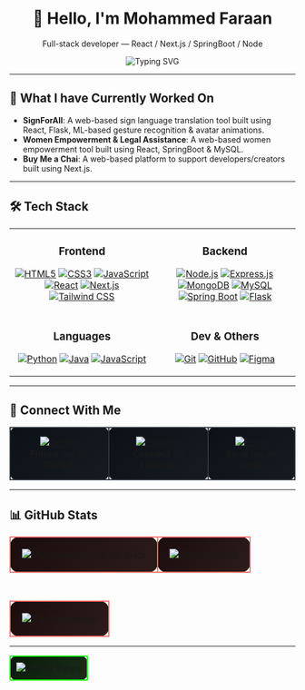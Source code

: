 <div align="center">
  <h1>👋 Hello, I'm <b>Mohammed Faraan</b></h1>
  <p align="center">Full-stack developer — React / Next.js / SpringBoot / Node</p>

  <img src="https://readme-typing-svg.herokuapp.com?font=Fira+Code&weight=500&size=24&pause=1000&color=00FF00&center=true&vCenter=true&width=600&height=50&lines=Building+scalable+apps;Learning+cutting-edge+tech;Sharing+my+journey" alt="Typing SVG"/>
</div>

---

## 🎯 What I have Currently Worked On

* **SignForAll**: A web-based sign language translation tool built using React, Flask, ML-based gesture recognition & avatar animations.
* **Women Empowerment & Legal Assistance**: A web-based women empowerment tool built using React, SpringBoot & MySQL.
* **Buy Me a Chai**: A web-based platform to support developers/creators built using Next.js.

---

## 🛠️ Tech Stack

<table>
  <tr>
    <td align="center" valign="top">
      <h3>Frontend</h3>
      <p>
        <a href="https://developer.mozilla.org/en-US/docs/Web/HTML" target="_blank"><img src="https://img.shields.io/badge/HTML5-E34F26?style=for-the-badge&logo=html5&logoColor=white" alt="HTML5"/></a>
        <a href="https://developer.mozilla.org/en-US/docs/Web/CSS" target="_blank"><img src="https://img.shields.io/badge/CSS3-1572B6?style=for-the-badge&logo=css3&logoColor=white" alt="CSS3"/></a>
        <a href="https://www.javascript.com/" target="_blank"><img src="https://img.shields.io/badge/JavaScript-F7DF1E?style=for-the-badge&logo=javascript&logoColor=black" alt="JavaScript"/></a>
        <a href="https://react.dev/" target="_blank"><img src="https://img.shields.io/badge/React-61DAFB?style=for-the-badge&logo=react&logoColor=black" alt="React"/></a>
        <a href="https://nextjs.org/" target="_blank"><img src="https://img.shields.io/badge/Next.js-000000?style=for-the-badge&logo=next.js&logoColor=white" alt="Next.js"/></a>
        <a href="https://tailwindcss.com/" target="_blank"><img src="https://img.shields.io/badge/Tailwind_CSS-06B6D4?style=for-the-badge&logo=tailwind-css&logoColor=white" alt="Tailwind CSS"/></a>
      </p>
    </td>
    <td align="center" valign="top">
      <h3>Backend</h3>
      <p>
        <a href="https://nodejs.org/" target="_blank"><img src="https://img.shields.io/badge/Node.js-339933?style=for-the-badge&logo=node.js&logoColor=white" alt="Node.js"/></a>
        <a href="https://expressjs.com/" target="_blank"><img src="https://img.shields.io/badge/Express.js-000000?style=for-the-badge&logo=express&logoColor=white" alt="Express.js"/></a>
        <a href="https://www.mongodb.com/" target="_blank"><img src="https://img.shields.io/badge/MongoDB-47A248?style=for-the-badge&logo=mongodb&logoColor=white" alt="MongoDB"/></a>
        <a href="https://www.mysql.com/" target="_blank"><img src="https://img.shields.io/badge/MySQL-4479A1?style=for-the-badge&logo=mysql&logoColor=white" alt="MySQL"/></a>
        <a href="https://spring.io/projects/spring-boot" target="_blank"><img src="https://img.shields.io/badge/Spring%20Boot-6DB33F?style=for-the-badge&logo=spring-boot&logoColor=white" alt="Spring Boot"/></a>
        <a href="https://flask.palletsprojects.com/" target="_blank"><img src="https://img.shields.io/badge/Flask-000000?style=for-the-badge&logo=flask&logoColor=white" alt="Flask"/></a>
      </p>
    </td>
  </tr>
  <tr>
    <td align="center" valign="top">
      <h3>Languages</h3>
      <p>
        <a href="https://www.python.org/" target="_blank"><img src="https://img.shields.io/badge/Python-3776AB?style=for-the-badge&logo=python&logoColor=white" alt="Python"/></a>
        <a href="https://www.java.com/" target="_blank"><img src="https://img.shields.io/badge/Java-007396?style=for-the-badge&logo=java&logoColor=white" alt="Java"/></a>
        <a href="https://www.javascript.com/" target="_blank"><img src="https://img.shields.io/badge/JavaScript-F7DF1E?style=for-the-badge&logo=javascript&logoColor=black" alt="JavaScript"/></a>
      </p>
    </td>
    <td align="center" valign="top">
      <h3>Dev & Others</h3>
      <p>
        <a href="https://git-scm.com/" target="_blank"><img src="https://img.shields.io/badge/Git-F05032?style=for-the-badge&logo=git&logoColor=white" alt="Git"/></a>
        <a href="https://github.com/" target="_blank"><img src="https://img.shields.io/badge/GitHub-181717?style=for-the-badge&logo=github&logoColor=white" alt="GitHub"/></a>
        <a href="https://www.figma.com/" target="_blank"><img src="https://img.shields.io/badge/Figma-F24E1E?style=for-the-badge&logo=figma&logoColor=white" alt="Figma"/></a>
      </p>
    </td>
  </tr>
</table>

---

## 🔗 Connect With Me

<div align="center">
  <table>
    <tr>
      <td align="center" style="border: 2px solid #30363d; border-radius: 10px; padding: 15px; background: linear-gradient(135deg, #0d1117 0%, #161b22 100%);">
        <a href="https://github.com/MohammedFaraan" target="_blank">
          <img src="https://img.shields.io/badge/GitHub-181717?style=for-the-badge&logo=github&logoColor=white" alt="GitHub"/>
        </a>
        <br/>
        <strong>Follow me on GitHub</strong>
      </td>
      <td align="center" style="border: 2px solid #30363d; border-radius: 10px; padding: 15px; background: linear-gradient(135deg, #0d1117 0%, #161b22 100%);">
        <a href="https://linkedin.com/in/mohammed-faraan-653b822b8" target="_blank">
          <img src="https://img.shields.io/badge/LinkedIn-0077B5?style=for-the-badge&logo=linkedin&logoColor=white" alt="LinkedIn"/>
        </a>
        <br/>
        <strong>Connect on LinkedIn</strong>
      </td>
      <td align="center" style="border: 2px solid #30363d; border-radius: 10px; padding: 15px; background: linear-gradient(135deg, #0d1117 0%, #161b22 100%);">
        <a href="mailto:mohammedfaraan20062006@gmail.com" target="_blank">
          <img src="https://img.shields.io/badge/Email-D14836?style=for-the-badge&logo=gmail&logoColor=white" alt="Email"/>
        </a>
        <br/>
        <strong>Send me an Email</strong>
      </td>
    </tr>
  </table>
</div>

---

## 📊 GitHub Stats

<div align="center">
  <table>
    <tr>
      <td align="center" style="border: 2px solid #ff6b6b; border-radius: 15px; padding: 20px; background: linear-gradient(135deg, #1a0d0d 0%, #2d1b1b 100%);">
        <img src="https://github-readme-stats.vercel.app/api?username=MohammedFaraan&show_icons=true&theme=radical&count_private=true&hide_border=true&border_radius=15" alt="Mohammed's GitHub Stats"/>
      </td>
      <td align="center" style="border: 2px solid #ff6b6b; border-radius: 15px; padding: 20px; background: linear-gradient(135deg, #1a0d0d 0%, #2d1b1b 100%);">
        <img src="https://github-readme-streak-stats-eight.vercel.app/?user=MohammedFaraan&theme=radical&hide_border=true&border_radius=15" alt="GitHub Streak"/>
      </td>
    </tr>
  </table>
</div>

<br/>

<div align="center">
  <table>
    <tr>
      <td align="center" style="border: 2px solid #ff6b6b; border-radius: 15px; padding: 20px; background: linear-gradient(135deg, #1a0d0d 0%, #2d1b1b 100%); width: 100%;">
        <img src="https://github-readme-stats.vercel.app/api/top-langs/?username=MohammedFaraan&layout=compact&theme=radical&hide_border=true&langs_count=8&border_radius=15" alt="Top Languages"/>
      </td>
    </tr>
  </table>
</div>

---

<div align="center">
  <table>
    <tr>
      <td align="center" style="border: 2px solid #00ff00; border-radius: 10px; padding: 10px; background: linear-gradient(135deg, #0a1a0a 0%, #1a2d1a 100%);">
        <img src="https://komarev.com/ghpvc/?username=MohammedFaraan&style=for-the-badge&color=brightgreen&label=Profile+Views" alt="Profile Views" />
      </td>
    </tr>
  </table>
</div>
